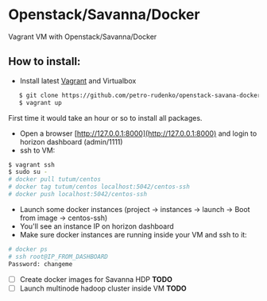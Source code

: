 # Openstack/Savanna/Docker

Vagrant VM with Openstack/Savanna/Docker

## How to install:
* Install latest [Vagrant](http://www.vagrantup.com/) and Virtualbox

```bash
   $ git clone https://github.com/petro-rudenko/openstack-savana-docker-sandbox && cd openstack-savana-docker-sandbox
   $ vagrant up
```
   First time it would take an hour or so to install all packages.
   
* Open a browser [http://127.0.0.1:8000](http://127.0.0.1:8000) and login to horizon dashboard (admin/1111)
* ssh to VM:
```bash
$ vagrant ssh
$ sudo su -
# docker pull tutum/centos
# docker tag tutum/centos localhost:5042/centos-ssh
# docker push localhost:5042/centos-ssh	
```
* Launch some docker instances (project -> instances -> launch -> Boot from image -> centos-ssh)
* You'll see an instance IP on horizon dashboard
* Make sure docker instances are running inside your VM and ssh to it:
```bash
# docker ps
# ssh root@IP_FROM_DASHBOARD
Password: changeme
```

- [ ] Create docker images for Savanna HDP **TODO**
- [ ] Launch multinode hadoop cluster inside VM **TODO**
